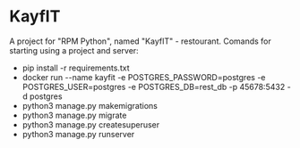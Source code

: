 # KayfIT
A project for "RPM Python", named "KayfIT" - restourant.
Comands for starting using a project and server:

* pip install -r requirements.txt
* docker run --name kayfit -e POSTGRES_PASSWORD=postgres -e POSTGRES_USER=postgres -e POSTGRES_DB=rest_db -p 45678:5432 -d postgres
* python3 manage.py makemigrations
* python3 manage.py migrate
* python3 manage.py createsuperuser
* python3 manage.py runserver
